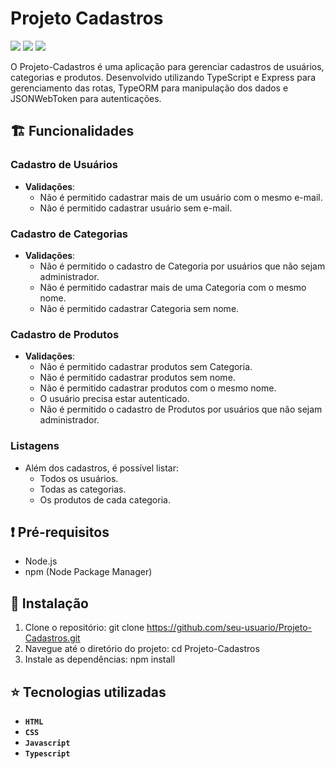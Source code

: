 # Projeto Cadastros

<p>
    <img src="http://img.shields.io/static/v1?label=LICENSE&message=MIT&color=green"/>
    <img src="http://img.shields.io/static/v1?label=VERSION&message=2.0&color=blue"/>
    <img src="http://img.shields.io/static/v1?label=STATUS&message=DEPLOY&color=orange"/>
</p>

O Projeto-Cadastros é uma aplicação para gerenciar cadastros de usuários, categorias e produtos. Desenvolvido utilizando TypeScript e Express para gerenciamento das rotas, TypeORM para manipulação dos dados e JSONWebToken para autenticações.

## :building_construction: Funcionalidades

### Cadastro de Usuários

- **Validações**:
  - Não é permitido cadastrar mais de um usuário com o mesmo e-mail.
  - Não é permitido cadastrar usuário sem e-mail.

### Cadastro de Categorias

- **Validações**:
  - Não é permitido o cadastro de Categoria por usuários que não sejam administrador.
  - Não é permitido cadastrar mais de uma Categoria com o mesmo nome.
  - Não é permitido cadastrar Categoria sem nome.

### Cadastro de Produtos

- **Validações**:
  - Não é permitido cadastrar produtos sem Categoria.
  - Não é permitido cadastrar produtos sem nome.
  - Não é permitido cadastrar produtos com o mesmo nome.
  - O usuário precisa estar autenticado.
  - Não é permitido o cadastro de Produtos por usuários que não sejam administrador.

### Listagens

- Além dos cadastros, é possível listar:
  - Todos os usuários.
  - Todas as categorias.
  - Os produtos de cada categoria.


## :exclamation: Pré-requisitos

- Node.js
- npm (Node Package Manager)

## :hammer: Instalação

1. Clone o repositório: git clone https://github.com/seu-usuario/Projeto-Cadastros.git
2. Navegue até o diretório do projeto: cd Projeto-Cadastros
3. Instale as dependências: npm install

## :star: Tecnologias utilizadas

- **`HTML`**
- **`CSS`**
- **`Javascript`**
- **`Typescript`**
